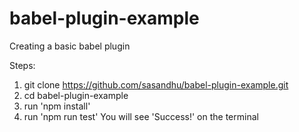 # babel-plugin-example
Creating a basic babel plugin

Steps:
1. git clone https://github.com/sasandhu/babel-plugin-example.git
2. cd babel-plugin-example
3. run 'npm install'
4. run 'npm run test'
You will see 'Success!' on the terminal
